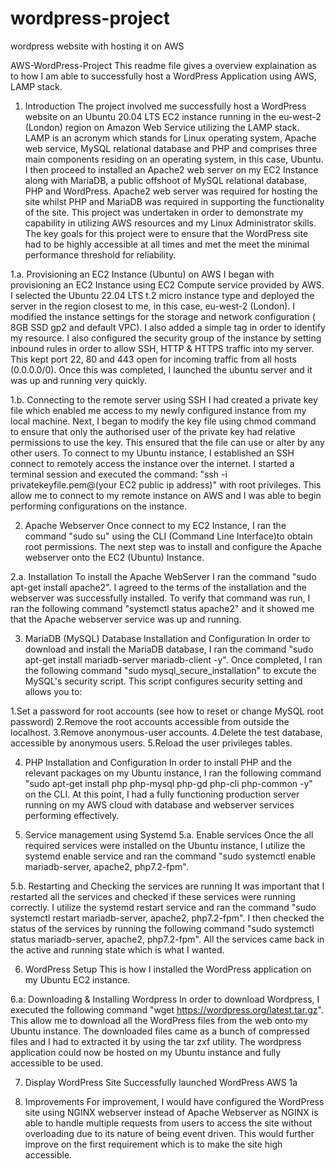 # wordpress-project
wordpress website  with hosting it on AWS

AWS-WordPress-Project
This readme file gives a overview explaination as to how I am able to successfully host a WordPress Application using AWS, LAMP stack.

1. Introduction
The project involved me successfully host a WordPress website on an Ubuntu 20.04 LTS EC2 instance running in the eu-west-2 (London) region on Amazon Web Service utilizing the LAMP stack. LAMP is an acronym which stands for Linux operating system, Apache web service, MySQL relational database and PHP and comprises three main components residing on an operating system, in this case, Ubuntu. I then proceed to installed an Apache2 web server on my EC2 Instance along with MariaDB, a public offshoot of MySQL relational database, PHP and WordPress. Apache2 web server was required for hosting the site whilst PHP and MariaDB was required in supporting the functionality of the site. This project was undertaken in order to demonstrate my capability in utilizing AWS resources and my Linux Administrator skills. The key goals for this project were to ensure that the WordPress site had to be highly accessible at all times and met the meet the minimal performance threshold for reliability.

1.a. Provisioning an EC2 Instance (Ubuntu) on AWS
I began with provisioning an EC2 Instance using EC2 Compute service provided by AWS. I selected the Ubuntu 22.04 LTS t.2 micro instance type and deployed the server in the region closest to me, in this case, eu-west-2 (London). I modified the instance settings for the storage and network configuration ( 8GB SSD gp2 and default VPC). I also added a simple tag in order to identify my resource. I also configured the security group of the instance by setting inbound rules in order to allow SSH, HTTP & HTTPS traffic into my server. This kept port 22, 80 and 443 open for incoming traffic from all hosts (0.0.0.0/0). Once this was completed, I launched the ubuntu server and it was up and running very quickly.

1.b. Connecting to the remote server using SSH
I had created a private key file which enabled me access to my newly configured instance from my local machine. Next, I began to modify the key file using chmod command to ensure that only the authorised user of the private key had relative permissions to use the key. This ensured that the file can use or alter by any other users. To connect to my Ubuntu instance, I established an SSH connect to remotely access the instance over the internet. I started a terminal session and executed the command: "ssh -i privatekeyfile.pem@(your EC2 public ip address)" with root privileges. This allow me to connect to my remote instance on AWS and I was able to begin performing configurations on the instance.

2. Apache Webserver
Once connect to my EC2 Instance, I ran the command "sudo su" using the CLI (Command Line Interface)to obtain root permissions. The next step was to install and configure the Apache webserver onto the EC2 (Ubuntu) Instance.

2.a. Installation
To install the Apache WebServer I ran the command "sudo apt-get install apache2". I agreed to the terms of the installation and the webserver was successfully installed. To verify that command was run, I ran the following command "systemctl status apache2" and it showed me that the Apache webserver service was up and running.

3. MariaDB (MySQL) Database Installation and Configuration
In order to download and install the MariaDB database, I ran the command "sudo apt-get install mariadb-server mariadb-client -y". Once completed, I ran the following command "sudo mysql_secure_installation" to excute the MySQL's security script. This script configures security setting and allows you to:

1.Set a password for root accounts (see how to reset or change MySQL root password) 2.Remove the root accounts accessible from outside the localhost. 3.Remove anonymous-user accounts. 4.Delete the test database, accessible by anonymous users. 5.Reload the user privileges tables.

4. PHP Installation and Configuration
In order to install PHP and the relevant packages on my Ubuntu instance, I ran the following command "sudo apt-get install php php-mysql php-gd php-cli php-common -y" on the CLI. At this point, I had a fully functioning production server running on my AWS cloud with database and webserver services performing effectively.

5. Service management using Systemd
5.a. Enable services
Once the all required services were installed on the Ubuntu instance, I utilize the systemd enable service and ran the command "sudo systemctl enable mariadb-server, apache2, php7.2-fpm".

5.b. Restarting and Checking the services are running
It was important that I restarted all the services and checked if these services were running correctly. I utilize the systemd restart service and ran the command "sudo systemctl restart mariadb-server, apache2, php7.2-fpm". I then checked the status of the services by running the following command "sudo systemctl status mariadb-server, apache2, php7.2-fpm". All the services came back in the active and running state which is what I wanted.

6. WordPress Setup
This is how I installed the WordPress application on my Ubuntu EC2 instance.

6.a: Downloading & Installing Wordpress
In order to download Wordpress, I executed the following command "wget https://wordpress.org/latest.tar.gz". This allow me to download all the WordPress files from the web onto my Ubuntu instance. The downloaded files came as a bunch of compressed files and I had to extracted it by using the tar zxf utility. The wordpress application could now be hosted on my Ubuntu instance and fully accessible to be used.

7. Display WordPress Site
Successfully launched WordPress AWS 1a

8. Improvements
For improvement, I would have configured the WordPress site using NGINX webserver instead of Apache Webserver as NGINX is able to handle multiple requests from users to access the site without overloading due to its nature of being event driven. This would further improve on the first requirement which is to make the site high accessible.
